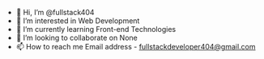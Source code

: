 - 👋 Hi, I’m @fullstack404
- 👀 I’m interested in Web Development
- 🌱 I’m currently learning Front-end Technologies
- 💞️ I’m looking to collaborate on None
- 📫 How to reach me Email address - fullstackdeveloper404@gmail.com

<!---
fullstack404/fullstack404 is a ✨ special ✨ repository because its `README.md` (this file) appears on your GitHub profile.
You can click the Preview link to take a look at your changes.
--->
